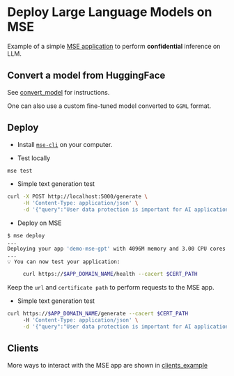 # Deploy Large Language Models on MSE

Example of a simple [MSE application](https://docs.cosmian.com/microservice_encryption/overview/) to perform __confidential__ inference on LLM.

## Convert a model from HuggingFace

See [convert_model](./convert_model/) for instructions.

One can also use a custom fine-tuned model converted to `GGML` format.

## Deploy

* Install [`mse-cli`](https://docs.cosmian.com/microservice_encryption/getting_started/) on your computer.

* Test locally

```bash
mse test
```

* Simple text generation test

```bash
curl -X POST http://localhost:5000/generate \
     -H 'Content-Type: application/json' \
     -d '{"query":"User data protection is important for AI applications since"}'
```

* Deploy on MSE

```bash
$ mse deploy
...
Deploying your app 'demo-mse-gpt' with 4096M memory and 3.00 CPU cores...
...
💡 You can now test your application: 

     curl https://$APP_DOMAIN_NAME/health --cacert $CERT_PATH
```

Keep the `url` and `certificate path` to perform requests to the MSE app.

* Simple text generation test

```bash
curl https://$APP_DOMAIN_NAME/generate --cacert $CERT_PATH
     -H 'Content-Type: application/json' \
     -d '{"query":"User data protection is important for AI applications since"}'
```

## Clients

More ways to interact with the MSE app are shown in [clients_example](./clients_example/)
